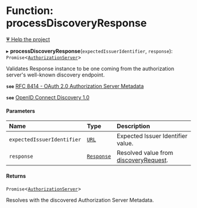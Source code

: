 # Function: processDiscoveryResponse

[💗 Help the project](https://github.com/sponsors/panva)

▸ **processDiscoveryResponse**(`expectedIssuerIdentifier`, `response`): `Promise`<[`AuthorizationServer`](../interfaces/AuthorizationServer.md)\>

Validates Response instance to be one coming from the authorization server's well-known discovery
endpoint.

**`see`** [RFC 8414 - OAuth 2.0 Authorization Server Metadata](https://www.rfc-editor.org/rfc/rfc8414.html#section-3)

**`see`** [OpenID Connect Discovery 1.0](https://openid.net/specs/openid-connect-discovery-1_0.html#ProviderConfig)

#### Parameters

| Name | Type | Description |
| :------ | :------ | :------ |
| `expectedIssuerIdentifier` | [`URL`]( https://developer.mozilla.org/en-US/docs/Web/API/URL ) | Expected Issuer Identifier value. |
| `response` | [`Response`]( https://developer.mozilla.org/en-US/docs/Web/API/Response ) | Resolved value from [discoveryRequest](discoveryRequest.md). |

#### Returns

`Promise`<[`AuthorizationServer`](../interfaces/AuthorizationServer.md)\>

Resolves with the discovered Authorization Server Metadata.
